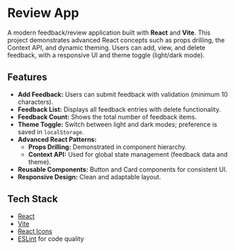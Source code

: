 # Review App

A modern feedback/review application built with **React** and **Vite**. This project demonstrates advanced React concepts such as props drilling, the Context API, and dynamic theming. Users can add, view, and delete feedback, with a responsive UI and theme toggle (light/dark mode).

## Features

- **Add Feedback:** Users can submit feedback with validation (minimum 10 characters).
- **Feedback List:** Displays all feedback entries with delete functionality.
- **Feedback Count:** Shows the total number of feedback items.
- **Theme Toggle:** Switch between light and dark modes; preference is saved in `localStorage`.
- **Advanced React Patterns:**
  - **Props Drilling:** Demonstrated in component hierarchy.
  - **Context API:** Used for global state management (feedback data and theme).
- **Reusable Components:** Button and Card components for consistent UI.
- **Responsive Design:** Clean and adaptable layout.

## Tech Stack

- [React](https://react.dev/)
- [Vite](https://vitejs.dev/)
- [React Icons](https://react-icons.github.io/react-icons/)
- [ESLint](https://eslint.org/) for code quality

<!-- ## Project Structure -->
